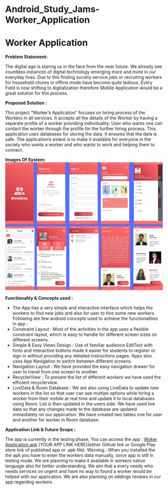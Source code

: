 # Android_Study_Jams-Worker_Application

<h1> Worker Application </h1>

<b> Problem Statement: </b>

The digital age is staring us in the face from the near future. We already see countless instances of digital technology emerging more and more in our everyday lives. Due to this finding society service jobs or recruiting workers for household chores in offline mode have become quite tedious. Every Field is now shifting to digitalization therefore Mobile Application would be a great solution for this process.

<b> Proposed Solution : </b>

This project “Worker’s Application” focuses on hiring process of the Workers in all services. It accepts all the details of the Worker by having a separate profile of a worker providing individuality. User who wants one can contact the worker through the profile for the further hiring process. This application uses databases for storing the data. It ensures that the data is safe. The application’s extent is to make it available for everyone in the society who wants a worker and who wants to work and helping them to connect. 

<b> Images Of System: </b>
![Image Of System](Images/App%20Images.png) 
<!--<img width="559" alt="sampleimages" src="https://user-images.githubusercontent.com/18289261/142846646-a6858641-ad88-43aa-b8bb-b690fd7126f1.png">-->
    	  	
<b> Functionality & Concepts used : </b>

- The App has a very simple and interactive interface which helps the workers to find new jobs and also for user to hire some new workers. Following are few android concepts used to achieve the functionalities in app : 
- Constraint Layout : Most of the activities in the app uses a flexible constraint layout, which is easy to handle for different screen sizes on different screens.
- Simple & Easy Views Design : Use of familiar audience EditText with hints and interactive buttons made it easier for students to register or sign in without providing any detailed instructions pages. Apps also uses App Navigation to switch between different screens.
- Navigation Layout : We have provided the easy navigation drawer for user to trevel from one screen to another. 
- RecyclerView : To present the list of different workers we have used the efficient recyclerview.
- LiveData & Room Database : We are also using LiveData to update new workers in the list so that user can see multipe options while hiring a worker from their mobile at real time and update it to local databases using Room. List is then updated in the users side. We have used live data so that any changes made to the database are updated immediately on our application. We have created two tables one for user and another for worker in Room database.

<b> Application Link & Future Scope : </b>

The app is currently in the testing phase, You can access the app : <a href="https://github.com/Deep-De-coder/Android_Study_Jams-Worker_Application/blob/main/WorkersApplication-main/app/app-debug.apk" download="Woker Application.apk">Woker Application.apk</a> [YOUR APP LINK HERE](either Github link or Google Play store link of published app or .apk file).
Warning : When you installed the the apk you have to enter the workers data manually, since app is still in testing mode.
We are planning to make it available in workers native language also for better understanding. We aim that a every needy who needs services on urgent and have no way to found a worker would be helped with our application. We are also planning on addings reviews in our app regarding workers. 
